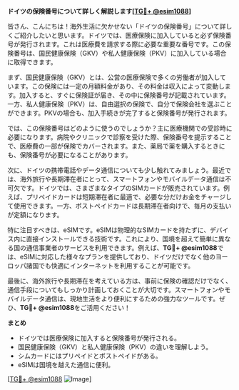 **ドイツの保険番号について詳しく解説します[[TG💪+ @esim1088](https://t.me/s/esim1088)]**

皆さん、こんにちは！海外生活に欠かせない「ドイツの保険番号」について詳しくご紹介したいと思います。ドイツでは、医療保険に加入していると必ず保険番号が発行されます。これは医療費を請求する際に必要な重要な番号です。この保険番号は、国民健康保険（GKV）や私人健康保険（PKV）に加入している場合に取得できます。

まず、国民健康保険（GKV）とは、公営の医療保険で多くの労働者が加入しています。この保険には一定の月額料金があり、その料金は収入によって変動します。加入すると、すぐに保険証が届き、その中に保険番号が記載されています。一方、私人健康保険（PKV）は、自由選択の保険で、自分で保険会社を選ぶことができます。PKVの場合も、加入手続きが完了すると保険番号が発行されます。

では、この保険番号はどのように使うのでしょうか？主に医療機関での受診時に必要になります。病院やクリニックで診察を受けた際、保険番号を提示することで、医療費の一部が保険でカバーされます。また、薬局で薬を購入するときにも、保険番号が必要になることがあります。

次に、ドイツの携帯電話やデータ通信についても少し触れてみましょう。最近では、海外旅行や長期滞在者にとって、スマートフォンやモバイルデータ通信は不可欠です。ドイツでは、さまざまなタイプのSIMカードが販売されています。例えば、プリペイドカードは短期滞在者に最適で、必要な分だけお金をチャージして使用できます。一方、ポストペイドカードは長期滞在者向けで、毎月の支払いが定額になります。

特に注目すべきは、eSIMです。eSIMは物理的なSIMカードを持たずに、デバイス内に直接インストールできる技術です。これにより、国境を超えて簡単に異なる国の通信事業者のサービスを利用できます。例えば、**TG💪+ @esim1088**では、eSIMに対応した様々なプランを提供しており、ドイツだけでなく他のヨーロッパ諸国でも快適にインターネットを利用することが可能です。

最後に、海外旅行や長期滞在を考えている方は、事前に保険の確認だけでなく、通信手段についてもしっかり計画しておくことが大切です。スマートフォンやモバイルデータ通信は、現地生活をより便利にするための強力なツールです。ぜひ、**TG💪+ @esim1088**をご活用ください！

**まとめ**
- ドイツでは医療保険に加入すると保険番号が発行される。
- 国民健康保険（GKV）と私人健康保険（PKV）の違いを理解しよう。
- シムカードにはプリペイドとポストペイドがある。
- eSIMは国境を越えた通信に便利。

[[TG💪+ @esim1088](https://t.me/s/esim1088) ![Image](https://i.postimg.cc/Y0z9fWf4/image.png)]